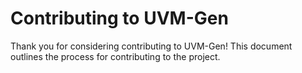 # Contributing to UVM-Gen

Thank you for considering contributing to UVM-Gen! This document outlines the process for contributing to the project.
